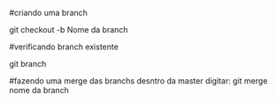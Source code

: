#criando uma branch

git checkout -b Nome da branch

#verificando branch existente

git branch

#fazendo uma merge das branchs
desntro da master digitar:
    git merge nome da branch
    
